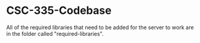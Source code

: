 # CSC-335-Codebase

All of the required libraries that need to be added for the server to work are in the folder called "required-libraries".
